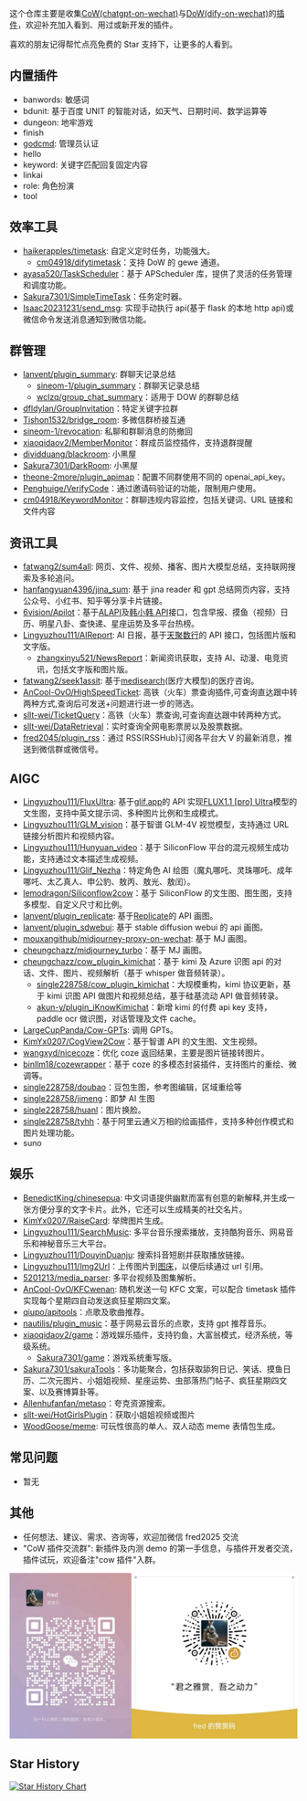 这个仓库主要是收集[CoW(chatgpt-on-wechat)](https://github.com/zhayujie/chatgpt-on-wechat)与[DoW(dify-on-wechat)](https://github.com/hanfangyuan4396/dify-on-wechat)的[插件](https://github.com/zhayujie/chatgpt-on-wechat/tree/master/plugins)，欢迎补充加入看到、用过或新开发的插件。

喜欢的朋友记得帮忙点亮免费的 Star 支持下，让更多的人看到。

## 内置插件

- banwords: 敏感词
- bdunit: 基于百度 UNIT 的智能对话，如天气、日期时间、数学运算等
- dungeon: 地牢游戏
- finish
- [godcmd](https://github.com/zhayujie/chatgpt-on-wechat/tree/master/plugins/godcmd): 管理员认证
- hello
- keyword: 关键字匹配回复固定内容
- linkai
- role: 角色扮演
- tool

## 效率工具

- [haikerapples/timetask](https://github.com/haikerapples/timetask): 自定义定时任务，功能强大。
  - [cm04918/difytimetask](https://github.com/cm04918/difytimetask)：支持 DoW 的 gewe 通道。
- [ayasa520/TaskScheduler](https://github.com/ayasa520/TaskScheduler)：基于 APScheduler 库，提供了灵活的任务管理和调度功能。
- [Sakura7301/SimpleTimeTask](https://github.com/Sakura7301/SimpleTimeTask)：任务定时器。
- [Isaac20231231/send_msg](https://github.com/Isaac20231231/send_msg): 实现手动执行 api(基于 flask 的本地 http api)或微信命令发送消息通知到微信功能。

## 群管理

- [lanvent/plugin_summary](https://github.com/lanvent/plugin_summary): 群聊天记录总结
  - [sineom-1/plugin_summary](https://github.com/sineom-1/plugin_summary)：群聊天记录总结
  - [wclzq/group_chat_summary](https://github.com/wclzq/group_chat_summary)：适用于 DOW 的群聊总结
- [dfldylan/GroupInvitation](https://github.com/dfldylan/GroupInvitation)：特定关键字拉群
- [Tishon1532/bridge_room](https://github.com/Tishon1532/bridge_room): 多微信群桥接互通
- [sineom-1/revocation](https://github.com/sineom-1/revocation): 私聊和群聊消息的防撤回
- [xiaoqidaov2/MemberMonitor](https://github.com/xiaoqidaov2/MemberMonitor)：群成员监控插件，支持退群提醒
- [dividduang/blackroom](https://github.com/dividduang/blackroom): 小黑屋
- [Sakura7301/DarkRoom](https://github.com/Sakura7301/DarkRoom): 小黑屋
- [theone-2more/plugin_apimap](https://github.com/theone-2more/plugin_apimap)：配置不同群使用不同的 openai_api_key。
- [Penghuige/VerifyCode](https://github.com/Penghuige/VerifyCode)：通过邀请码验证的功能，限制用户使用。
- [cm04918/KeywordMonitor](https://github.com/cm04918/KeywordMonitor)：群聊违规内容监控，包括关键词、URL 链接和文件内容

## 资讯工具

- [fatwang2/sum4all](https://github.com/fatwang2/sum4all): 网页、文件、视频、播客、图片大模型总结，支持联网搜索及多轮追问。
- [hanfangyuan4396/jina_sum](https://github.com/hanfangyuan4396/jina_sum): 基于 jina reader 和 gpt 总结网页内容，支持公众号、小红书、知乎等分享卡片链接。
- [6vision/Apilot](https://github.com/6vision/Apilot)：基于[ALAPI](https://admin.alapi.cn/account/center)及[韩小韩 API](https://api.vvhan.com/)接口，包含早报、摸鱼（视频）日历、明星八卦、查快递、星座运势及多平台热榜。
- [Lingyuzhou111/AIReport](https://github.com/Lingyuzhou111/AIReport): AI 日报，基于[天聚数行](https://www.tianapi.com)的 API 接口，包括图片版和文字版。
  - [zhangxinyu521/NewsReport](https://github.com/zhangxinyu521/NewsReport)：新闻资讯获取，支持 AI、动漫、电竞资讯，包括文字版和图片版。
- [fatwang2/seek1assit](https://github.com/fatwang2/seek1assit): 基于[medisearch](https://search2ai.online/medisearch)(医疗大模型)的医疗咨询。
- [AnCool-OvO/HighSpeedTicket](https://github.com/AnCool-OvO/HighSpeedTicket): 高铁（火车）票查询插件,可查询直达跟中转两种方式,查询后可发送+问题进行进一步的筛选。
- [sllt-wei/TicketQuery](https://github.com/sllt-wei/TicketQuery)：高铁（火车）票查询,可查询直达跟中转两种方式。
- [sllt-wei/DataRetrieval](https://github.com/sllt-wei/DataRetrieval)：实时查询全网电影票房以及股票数据。
- [fred2045/plugin_rss](https://github.com/fred2045/plugin_rss)：通过 RSS(RSSHub)订阅各平台大 V 的最新消息，推送到微信群或微信号。

## AIGC

- [Lingyuzhou111/FluxUltra](https://github.com/Lingyuzhou111/FluxUltra): 基于[glif.app](https://glif.app/glifs)的 API 实现[FLUX1.1 [pro] Ultra](https://blackforestlabs.ai/flux-1-1-ultra/)模型的文生图，支持中英文提示词、多种图片比例和生成模式。
- [Lingyuzhou111/GLM_vision](https://github.com/Lingyuzhou111/GLM_vision)：基于智谱 GLM-4V 视觉模型，支持通过 URL 链接分析图片和视频内容。
- [Lingyuzhou111/Hunyuan_video](https://github.com/Lingyuzhou111/Hunyuan_video)：基于 SiliconFlow 平台的混元视频生成功能，支持通过文本描述生成视频。
- [Lingyuzhou111/Glif_Nezha](https://github.com/Lingyuzhou111/Glif_Nezha)：特定角色 AI 绘图（魔丸哪吒、灵珠哪吒、成年哪吒、太乙真人、申公豹、敖丙、敖光、敖闰）。
- [lemodragon/Siliconflow2cow](https://github.com/lemodragon/Siliconflow2cow)：基于 SiliconFlow 的文生图、图生图，支持多模型、自定义尺寸和比例。
- [lanvent/plugin_replicate](https://github.com/lanvent/plugin_replicate): 基于[Replicate](https://replicate.com/)的 API 画图。
- [lanvent/plugin_sdwebui](https://github.com/lanvent/plugin_sdwebui): 基于 stable diffusion webui 的 api 画图。
- [mouxangithub/midjourney-proxy-on-wechat](https://github.com/mouxangithub/midjourney-proxy-on-wechat): 基于 MJ 画图。
- [cheungchazz/midjourney_turbo](https://github.com/cheungchazz/midjourney_turbo)：基于 MJ 画图。
- [cheungchazz/cow_plugin_kimichat](https://github.com/cheungchazz/cow_plugin_kimichat)：基于 kimi 及 Azure 识图 api 的对话、文件、图片、视频解析（基于 whisper 做音频转录）。
  - [single228758/cow_plugin_kimichat](https://github.com/single228758/cow_plugin_kimichat)：大规模重构，kimi 协议更新，基于 kimi 识图 API 做图片和视频总结，基于硅基流动 API 做音频转录。
  - [akun-y/plugin_iKnowKimichat](https://github.com/akun-y/plugin_iKnowKimichat)：新增 kimi 的付费 api key 支持，paddle ocr 做识图，对话管理及文件 cache。
- [LargeCupPanda/Cow-GPTs](https://github.com/LargeCupPanda/Cow-GPTs): 调用 GPTs。
- [KimYx0207/CogView2Cow](https://github.com/KimYx0207/CogView2Cow)：基于智谱 API 的文生图、文生视频。
- [wangxyd/nicecoze](https://github.com/wangxyd/nicecoze)：优化 coze 返回结果，主要是图片链接转图片。
- [binllm18/cozewrapper](https://github.com/binllm18/cozewrapper)：基于 coze 的多模态封装插件，支持图片的重绘、微调等。
- [single228758/doubao](https://github.com/single228758/doubao)：豆包生图，参考图编辑，区域重绘等
- [single228758/jimeng](https://github.com/single228758/jimeng)：即梦 AI 生图
- [single228758/huanl](https://github.com/single228758/huanl)：图片换脸。
- [single228758/tyhh](https://github.com/single228758/tyhh)：基于阿里云通义万相的绘画插件，支持多种创作模式和图片处理功能。
- suno

## 娱乐

- [BenedictKing/chinesepua](https://github.com/BenedictKing/chinesepua): 中文词语提供幽默而富有创意的新解释,并生成一张方便分享的文字卡片。此外，它还可以生成精美的社交名片。
- [KimYx0207/RaiseCard](https://github.com/KimYx0207/RaiseCard): 举牌图片生成。
- [Lingyuzhou111/SearchMusic](https://github.com/Lingyuzhou111/SearchMusic): 多平台音乐搜索播放，支持酷狗音乐、网易音乐和神秘音乐三大平台。
- [Lingyuzhou111/DouyinDuanju](https://github.com/Lingyuzhou111/DouyinDuanju): 搜索抖音短剧并获取播放链接。
- [Lingyuzhou111/Img2Url](https://github.com/Lingyuzhou111/Img2Url)：上传图片到[图床](https://imgbb.com/)，以便后续通过 url 引用。
- [5201213/media_parser](https://github.com/5201213/media_parser): 多平台视频及图集解析。
- [AnCool-OvO/KFCwenan](https://github.com/AnCool-OvO/KFCwenan): 随机发送一句 KFC 文案，可以配合 timetask 插件实现每个星期四自动发送疯狂星期四文案。
- [qiupo/apitools](https://github.com/qiupo/apitools)：点歌及歌曲推荐。
- [nautilis/plugin_music](https://github.com/nautilis/plugin_music)：基于网易云音乐的点歌，支持 gpt 推荐音乐。
- [xiaoqidaov2/game](https://github.com/xiaoqidaov2/game)：游戏娱乐插件，支持钓鱼，大富翁模式，经济系统，等级系统。
  - [Sakura7301/game](https://github.com/Sakura7301/game)：游戏系统重写版。
- [Sakura7301/sakuraTools](https://github.com/Sakura7301/sakuraTools)：多功能聚合，包括获取舔狗日记、笑话、摸鱼日历、二次元图片、小姐姐视频、星座运势、虫部落热门帖子、疯狂星期四文案、以及赛博算卦等。
- [Allenhufanfan/metaso](https://github.com/Allenhufanfan/metaso)：夸克资源搜索。
- [sllt-wei/HotGirlsPlugin](https://github.com/sllt-wei/HotGirlsPlugin)：获取小姐姐视频或图片
- [WoodGoose/meme](https://github.com/WoodGoose/meme): 可玩性很高的单人、双人动态 meme 表情包生成。

## 常见问题

- 暂无

## 其他

- 任何想法、建议、需求、咨询等，欢迎加微信 fred2025 交流
- "CoW 插件交流群": 新插件及内测 demo 的第一手信息，与插件开发者交流，插件试玩，欢迎备注"cow 插件"入群。

![微信二维码](images/qr.jpg)

## Star History

[![Star History Chart](https://api.star-history.com/svg?repos=fred2045/awesome-cow-plugins&type=Date)](https://star-history.com/#fred2045/awesome-cow-plugins&Date)
